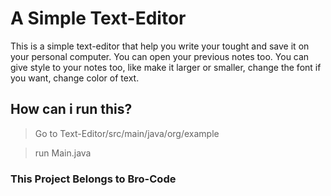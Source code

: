 # A Simple Text-Editor

This is a simple text-editor that help you write your tought and save it on your personal computer.
You can open your previous notes too. 
You can give style to your notes too, like make it larger or smaller, change the font if you want, change color of text.

## How can i run this?
> Go to Text-Editor/src/main/java/org/example

> run Main.java


### This Project Belongs to Bro-Code
